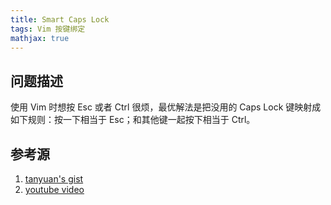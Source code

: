 ```yaml
---
title: Smart Caps Lock
tags: Vim 按键绑定
mathjax: true
---
```


## 问题描述
使用 Vim 时想按 Esc 或者 Ctrl 很烦，最优解法是把没用的 Caps Lock 键映射成如下规则：按一下相当于 Esc；和其他键一起按下相当于 Ctrl。
<!--more-->

## 参考源
1. [tanyuan's gist](https://gist.github.com/tanyuan/55bca522bf50363ae4573d4bdcf06e2e)
1. [youtube video](https://www.youtube.com/watch?v=fSfuHspXy5s)